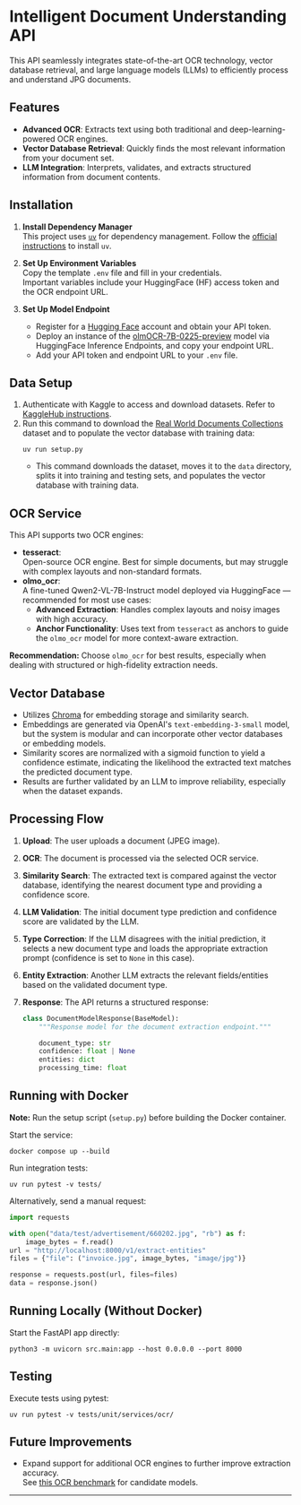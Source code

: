 # Intelligent Document Understanding API

This API seamlessly integrates state-of-the-art OCR technology, vector database retrieval, and large language models (LLMs) to efficiently process and understand JPG documents.

## Features

- **Advanced OCR**: Extracts text using both traditional and deep-learning-powered OCR engines.
- **Vector Database Retrieval**: Quickly finds the most relevant information from your document set.
- **LLM Integration**: Interprets, validates, and extracts structured information from document contents.

## Installation

1. **Install Dependency Manager**  
   This project uses [`uv`](https://docs.astral.sh/uv/) for dependency management. Follow the [official instructions](https://docs.astral.sh/uv/getting-started/installation/) to install `uv`.

2. **Set Up Environment Variables**  
   Copy the template `.env` file and fill in your credentials.  
   Important variables include your HuggingFace (HF) access token and the OCR endpoint URL.

3. **Set Up Model Endpoint**  
   - Register for a [Hugging Face](https://huggingface.co/) account and obtain your API token.
   - Deploy an instance of the [olmOCR-7B-0225-preview](https://huggingface.co/allenai/olmOCR-7B-0225-preview) model via HuggingFace Inference Endpoints, and copy your endpoint URL.
   - Add your API token and endpoint URL to your `.env` file.

## Data Setup

1. Authenticate with Kaggle to access and download datasets. Refer to [KaggleHub instructions](https://github.com/Kaggle/kagglehub).
2. Run this command to download the [Real World Documents Collections](https://www.kaggle.com/datasets/shaz13/real-world-documents-collections) dataset and to populate the vector database with training data:
   ```shell
   uv run setup.py
   ```
   - This command downloads the dataset, moves it to the `data` directory, splits it into training and testing sets, and populates the vector database with training data.

## OCR Service

This API supports two OCR engines:

- **tesseract**:  
  Open-source OCR engine. Best for simple documents, but may struggle with complex layouts and non-standard formats.
- **olmo_ocr**:  
  A fine-tuned Qwen2-VL-7B-Instruct model deployed via HuggingFace — recommended for most use cases:
  - **Advanced Extraction**: Handles complex layouts and noisy images with high accuracy.
  - **Anchor Functionality**: Uses text from `tesseract` as anchors to guide the `olmo_ocr` model for more context-aware extraction.

**Recommendation:** Choose `olmo_ocr` for best results, especially when dealing with structured or high-fidelity extraction needs.

## Vector Database

- Utilizes [Chroma](https://www.trychroma.com/) for embedding storage and similarity search.
- Embeddings are generated via OpenAI's `text-embedding-3-small` model, but the system is modular and can incorporate other vector databases or embedding models.
- Similarity scores are normalized with a sigmoid function to yield a confidence estimate, indicating the likelihood the extracted text matches the predicted document type.
- Results are further validated by an LLM to improve reliability, especially when the dataset expands.

## Processing Flow

1. **Upload**: The user uploads a document (JPEG image).
2. **OCR**: The document is processed via the selected OCR service.
3. **Similarity Search**: The extracted text is compared against the vector database, identifying the nearest document type and providing a confidence score.
4. **LLM Validation**: The initial document type prediction and confidence score are validated by the LLM.
5. **Type Correction**: If the LLM disagrees with the initial prediction, it selects a new document type and loads the appropriate extraction prompt (confidence is set to `None` in this case).
6. **Entity Extraction**: Another LLM extracts the relevant fields/entities based on the validated document type.
7. **Response**: The API returns a structured response:

   ```python
   class DocumentModelResponse(BaseModel):
       """Response model for the document extraction endpoint."""

       document_type: str
       confidence: float | None
       entities: dict
       processing_time: float
   ```

## Running with Docker

**Note:** Run the setup script (`setup.py`) before building the Docker container.

Start the service:
```shell
docker compose up --build
```

Run integration tests:
```shell
uv run pytest -v tests/
```

Alternatively, send a manual request:
```python
import requests

with open("data/test/advertisement/660202.jpg", "rb") as f:
    image_bytes = f.read()
url = "http://localhost:8000/v1/extract-entities"
files = {"file": ("invoice.jpg", image_bytes, "image/jpg")}

response = requests.post(url, files=files)
data = response.json()
```

## Running Locally (Without Docker)

Start the FastAPI app directly:
```shell
python3 -m uvicorn src.main:app --host 0.0.0.0 --port 8000
```

## Testing

Execute tests using pytest:
```shell
uv run pytest -v tests/unit/services/ocr/
```

## Future Improvements

- Expand support for additional OCR engines to further improve extraction accuracy.  
  See [this OCR benchmark](https://huggingface.co/spaces/echo840/ocrbench-leaderboard) for candidate models.

---